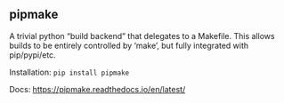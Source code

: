 ## pipmake

A trivial python “build backend” that delegates to a Makefile.
This allows builds to be entirely controlled by ‘make’, but fully integrated with pip/pypi/etc.

Installation: `pip install pipmake`

Docs: https://pipmake.readthedocs.io/en/latest/
